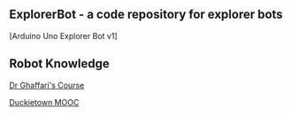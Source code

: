 ## ExplorerBot - a code repository for explorer bots

[Arduino Uno Explorer Bot v1]

## Robot Knowledge

[Dr Ghaffari's Course](https://github.com/UMich-CURLY-teaching/UMich-ROB-530-public)

[Duckietown MOOC](https://www.duckietown.org/mooc)
